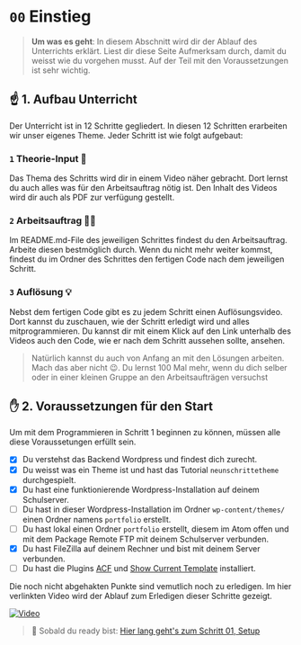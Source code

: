 # `00` Einstieg
> **Um was es geht**: In diesem Abschnitt wird dir der Ablauf des
> Unterrichts erklärt. Liest dir diese Seite Aufmerksam durch, damit 
> du weisst wie du vorgehen musst. Auf der Teil mit den
> Voraussetzungen ist sehr wichtig.

## ☝️ 1. Aufbau Unterricht
Der Unterricht ist in 12 Schritte gegliedert. 
In diesen 12 Schritten erarbeiten wir unser eigenes Theme. 
Jeder Schritt ist wie folgt aufgebaut:
### `1` Theorie-Input 🧠
Das Thema des Schritts wird dir in einem Video näher gebracht. 
Dort lernst du auch alles was für den Arbeitsauftrag nötig ist. 
Den Inhalt des Videos wird dir auch als PDF zur verfügung gestellt.
### `2` Arbeitsauftrag 🧑‍💻
Im README.md-File des jeweiligen Schrittes findest du den Arbeitsauftrag. 
Arbeite diesen bestmöglich durch. 
Wenn du nicht mehr weiter kommst, findest du im Ordner des Schrittes den fertigen Code nach dem jeweiligen Schritt.
### `3` Auflösung 💡
Nebst dem fertigen Code gibt es zu jedem Schritt einen Auflösungsvideo.
Dort kannst du zuschauen, wie der Schritt erledigt wird und alles mitprogrammieren.
Du kannst dir mit einem Klick auf den Link unterhalb des Videos auch den Code, 
wie er nach dem Schritt aussehen sollte, ansehen.

> Natürlich kannst du auch von Anfang an mit den Lösungen arbeiten. 
> Mach das aber nicht 😉. Du lernst 100 Mal mehr, wenn du
> dich selber oder in einer kleinen Gruppe an den Arbeitsaufträgen 
> versuchst

## ✋️ 2. Voraussetzungen für den Start
Um mit dem Programmieren in Schritt 1 beginnen zu können,
müssen alle diese Voraussetungen erfüllt sein. 

- [x] Du verstehst das Backend Wordpress und findest dich zurecht.
- [x] Du weisst was ein Theme ist und hast das Tutorial `neunschrittetheme` durchgespielt.
- [x] Du hast eine funktionierende Wordpress-Installation auf deinem Schulserver.
- [ ] Du hast in dieser Wordpress-Installation im Ordner `wp-content/themes/` einen Ordner namens `portfolio` erstellt.
- [ ] Du hast lokal einen Ordner `portfolio` erstellt, diesem im Atom offen und mit dem Package Remote FTP mit deinem Schulserver verbunden.
- [x] Du hast FileZilla auf deinem Rechner und bist mit deinem Server verbunden.
- [ ] Du hast die Plugins [ACF](https://de.wordpress.org/plugins/advanced-custom-fields/) und [Show Current Template](https://de.wordpress.org/plugins/show-current-template/) installiert.

Die noch nicht abgehakten Punkte sind vemutlich noch zu erledigen.
Im hier verlinkten Video wird der Ablauf zum Erledigen dieser Schritte gezeigt.

[![Video](https://i3.ytimg.com/vi/sln3vyrH-5o/maxresdefault.jpg)](https://www.youtube.com/watch?v=sln3vyrH-5o)

>  🔗 Sobald du ready bist:
>  [Hier lang geht's zum Schritt 01, Setup](/01_setup)
